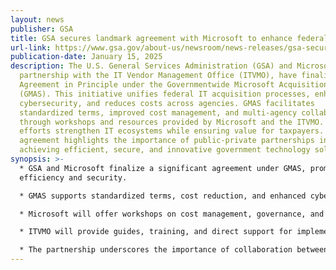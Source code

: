 ```yaml
---
layout: news
publisher: GSA
title: GSA secures landmark agreement with Microsoft to enhance federal IT acquisition
url-link: https://www.gsa.gov/about-us/newsroom/news-releases/gsa-secures-landmark-agreement-with-microsoft-to-enhance-federal-it-acquisition-01152025
publication-date: January 15, 2025
description: The U.S. General Services Administration (GSA) and Microsoft, in
  partnership with the IT Vendor Management Office (ITVMO), have finalized an
  Agreement in Principle under the Governmentwide Microsoft Acquisition Strategy
  (GMAS). This initiative unifies federal IT acquisition processes, enhances
  cybersecurity, and reduces costs across agencies. GMAS facilitates
  standardized terms, improved cost management, and multi-agency collaboration
  through workshops and resources provided by Microsoft and the ITVMO. These
  efforts strengthen IT ecosystems while ensuring value for taxpayers. The
  agreement highlights the importance of public-private partnerships in
  achieving efficient, secure, and innovative government technology solutions.
synopsis: >-
  * GSA and Microsoft finalize a significant agreement under GMAS, promoting IT
  efficiency and security.

  * GMAS supports standardized terms, cost reduction, and enhanced cybersecurity for federal agencies.

  * Microsoft will offer workshops on cost management, governance, and security to improve collaboration and agency capabilities.

  * ITVMO will provide guides, training, and direct support for implementing the agreement.

  * The partnership underscores the importance of collaboration between government and industry leaders like Microsoft.
---
```

